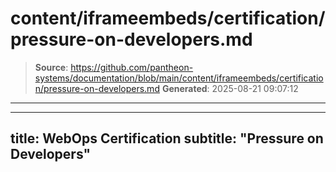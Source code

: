 # content/iframeembeds/certification/pressure-on-developers.md

> **Source**: https://github.com/pantheon-systems/documentation/blob/main/content/iframeembeds/certification/pressure-on-developers.md
> **Generated**: 2025-08-21 09:07:12

---

---
title: WebOps Certification
subtitle: "Pressure on Developers"
---

<Partial file="certification-guide/pressure-on-developers.md" />

